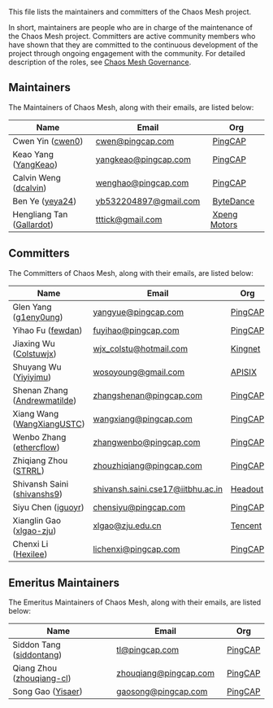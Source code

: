 This file lists the maintainers and committers of the Chaos Mesh project.

In short, maintainers are people who are in charge of the maintenance of the Chaos Mesh project. Committers are active community members who have shown that they are committed to the continuous development of the project through ongoing engagement with the community. For detailed description of the roles, see [Chaos Mesh Governance](https://github.com/chaos-mesh/chaos-mesh/blob/master/GOVERNANCE.md).

## Maintainers

The Maintainers of Chaos Mesh, along with their emails, are listed below:

| Name                                                          |  Email                                                  |  Org                                       |
| ------------------------------------------------------------- | ------------------------------------------------------- | ------------------------------------------ |
| Cwen Yin ([cwen0](https://github.com/cwen0))                  |  [cwen@pingcap.com](mailto:cwen@pingcap.com)            |  [PingCAP](https://www.pingcap.com/)       |
| Keao Yang ([YangKeao](https://github.com/YangKeao))           |  [yangkeao@pingcap.com](mailto:yangkeao@pingcap.com)    |  [PingCAP](https://www.pingcap.com/)       |
| Calvin Weng ([dcalvin](https://github.com/dcalvin))           |  [wenghao@pingcap.com](mailto:wenghao@pingcap.com)      |  [PingCAP](https://www.pingcap.com/)       |
| Ben Ye ([yeya24](https://github.com/yeya24))                  |  [yb532204897@gmail.com](mailto:yb532204897@gmail.com)  |  [ByteDance](https://www.bytedance.com/)   |
| Hengliang Tan ([Gallardot](https://github.com/Gallardot))     |  [tttick@gmail.com](mailto:tttick@gmail.com)            |  [Xpeng Motors](https://www.xiaopeng.com/) |

## Committers

The Committers of Chaos Mesh, along with their emails, are listed below:

| Name                                                             | Email                                                                         | Org                                   |
|------------------------------------------------------------------|-------------------------------------------------------------------------------|---------------------------------------|
| Glen Yang ([g1eny0ung](https://github.com/g1eny0ung))            | [yangyue@pingcap.com](mailto:yangyue@pingcap.com)                             | [PingCAP](https://www.pingcap.com/)   |
| Yihao Fu ([fewdan](https://github.com/fewdan))                   | [fuyihao@pingcap.com](mailto:fuyihao@pingcap.com)                             | [PingCAP](https://www.pingcap.com/)   |
| Jiaxing Wu ([Colstuwjx](https://github.com/Colstuwjx))           | [wjx_colstu@hotmail.com](mailto:wjx_colstu@hotmail.com)                       | [Kingnet](https://www.kingnet.com/)   |
| Shuyang Wu ([Yiyiyimu](https://github.com/Yiyiyimu))             | [wosoyoung@gmail.com](mailto:wosoyoung@gmail.com)                             | [APISIX](https://apisix.apache.org/)  |
| Shenan Zhang ([Andrewmatilde](https://github.com/Andrewmatilde)) | [zhangshenan@pingcap.com](mailto:zhangshenan@pingcap.com)                     | [PingCAP](https://www.pingcap.com/)   |
| Xiang Wang ([WangXiangUSTC](https://github.com/WangXiangUSTC))   | [wangxiang@pingcap.com](mailto:wangxiang@pingcap.com)                         | [PingCAP](https://www.pingcap.com/)   |
| Wenbo Zhang ([ethercflow](https://github.com/ethercflow))        | [zhangwenbo@pingcap.com](mailto:zhangwenbo@pingcap.com)                       | [PingCAP](https://www.pingcap.com/)   |
| Zhiqiang Zhou ([STRRL](https://github.com/STRRL))                | [zhouzhiqiang@pingcap.com](mailto:zhouzhiqiang@pingcap.com)                   | [PingCAP](https://www.pingcap.com/)   |
| Shivansh Saini ([shivanshs9](https://github.com/shivanshs9))     | [shivansh.saini.cse17@iitbhu.ac.in](mailto:shivansh.saini.cse17@iitbhu.ac.in) | [Headout](https://github.com/headout) |
| Siyu Chen ([iguoyr](https://github.com/iguoyr))                  | [chensiyu@pingcap.com](mailto:chensiyu@pingcap.com)                           | [PingCAP](https://www.pingcap.com/)   |
| Xianglin Gao ([xlgao-zju](https://github.com/xlgao-zju))         | [xlgao@zju.edu.cn](mailto:xlgao@zju.edu.cn)                                   | [Tencent](https://tencent.com/)       |
| Chenxi Li ([Hexilee](https://github.com/Hexilee))                | [lichenxi@pingcap.com](mailto:lichengxi@pingcap.com)                          | [PingCAP](https://pingcap.com/)       |

## Emeritus Maintainers

The Emeritus Maintainers of Chaos Mesh, along with their emails, are listed below:

| Name                                                          |  Email                                                  |  Org                                       |
| ------------------------------------------------------------- | ------------------------------------------------------- | ------------------------------------------ |
| Siddon Tang ([siddontang](https://github.com/siddontang))     |  [tl@pingcap.com](mailto:tl@pingcap.com)                |  [PingCAP](https://www.pingcap.com/)       |
| Qiang Zhou ([zhouqiang-cl](https://github.com/zhouqiang-cl))  |  [zhouqiang@pingcap.com](mailto:zhouqiang@pingcap.com)  |  [PingCAP](https://www.pingcap.com/)       |
| Song Gao ([Yisaer](https://github.com/Yisaer))                |  [gaosong@pingcap.com](mailto:gaosong@pingcap.com)      |  [PingCAP](https://www.pingcap.com/)       |
